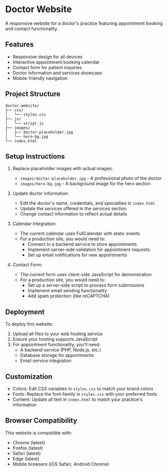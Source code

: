 # Doctor Website

A responsive website for a doctor's practice featuring appointment booking and contact functionality.

## Features

- Responsive design for all devices
- Interactive appointment booking calendar
- Contact form for patient inquiries
- Doctor information and services showcase
- Mobile-friendly navigation

## Project Structure

```
doctor-website/
├── css/
│   └── styles.css
├── js/
│   └── script.js
├── images/
│   ├── doctor-placeholder.jpg
│   └── hero-bg.jpg
└── index.html
```

## Setup Instructions

1. Replace placeholder images with actual images:
   - `images/doctor-placeholder.jpg` - A professional photo of the doctor
   - `images/hero-bg.jpg` - A background image for the hero section

2. Update doctor information:
   - Edit the doctor's name, credentials, and specialties in `index.html`
   - Update the services offered in the services section
   - Change contact information to reflect actual details

3. Calendar Integration:
   - The current calendar uses FullCalendar with static events
   - For a production site, you would need to:
     - Connect to a backend service to store appointments
     - Implement server-side validation for appointment requests
     - Set up email notifications for new appointments

4. Contact Form:
   - The current form uses client-side JavaScript for demonstration
   - For a production site, you would need to:
     - Set up a server-side script to process form submissions
     - Implement email sending functionality
     - Add spam protection (like reCAPTCHA)

## Deployment

To deploy this website:

1. Upload all files to your web hosting service
2. Ensure your hosting supports JavaScript
3. For appointment functionality, you'll need:
   - A backend service (PHP, Node.js, etc.)
   - Database storage for appointments
   - Email service integration

## Customization

- Colors: Edit CSS variables in `styles.css` to match your brand colors
- Fonts: Replace the font-family in `styles.css` with your preferred fonts
- Content: Update all text in `index.html` to match your practice's information

## Browser Compatibility

This website is compatible with:
- Chrome (latest)
- Firefox (latest)
- Safari (latest)
- Edge (latest)
- Mobile browsers (iOS Safari, Android Chrome)
